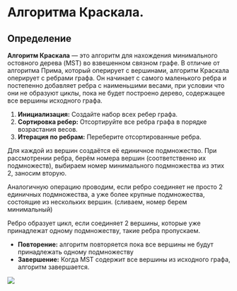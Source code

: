 # Алгоритма Краскала.

## Определение

**Алгоритм Краскала** — это алгоритм для нахождения минимального остовного дерева (MST) во взвешенном связном графе. В отличие от алгоритма Прима, который оперирует с вершинами, алгоритм Краскала оперирует с ребрами графа. Он начинает с самого маленького ребра и постепенно добавляет ребра с наименьшими весами, при условии что они не образуют циклы, пока не будет построено дерево, содержащее все вершины исходного графа.

1) **Инициализация:** Создайте набор всех ребер графа.
2) **Сортировка ребер:** Отсортируйте все ребра графа в порядке возрастания весов.
3) **Итерация по ребрам:** Переберите отсортированные ребра.

Для каждой из вершин создаётся её единичное подмножество. При рассмотрении ребра, берём номера вершин (соответственно их подмножеств), выбираем номер минимального подмножества из этих 2, заносим вторую.

Аналогичную операцию проводим, если ребро соединяет не просто 2 единичных подмножества, а уже более крупные подмножества, состоящие из нескольких вершин. (сливаем, номер берем минимальный)

Ребро образует цикл, если соединяет 2 вершины, которые уже принадлежат одному подмножеству, такие ребра пропускаем.
* **Повторение:** алгоритм повторяется пока все вершины не будут принадлежать одному подмножеству
* **Завершение:** Когда MST содержит все вершины из исходного графа, алгоритм завершается.

![](../pictures/16.png)